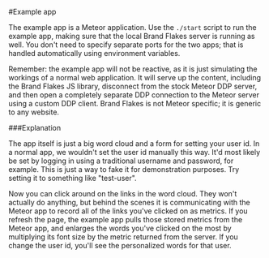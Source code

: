 #Example app

The example app is a Meteor application. Use the `./start` script to run the example app, making sure that the local Brand Flakes server is running as well. You don't need to specify separate ports for the two apps; that is handled automatically using environment variables. 

Remember: the example app will not be reactive, as it is just simulating the workings of a normal web application. It will serve up the content, including the Brand Flakes JS library, disconnect from the stock Meteor DDP server, and then open a completely separate DDP connection to the Meteor server using a custom DDP client. Brand Flakes is not Meteor specific; it is generic to any website. 

###Explanation

The app itself is just a big word cloud and a form for setting your user id. In a normal app, we wouldn't set the user id manually this way. It'd most likely be set by logging in using a traditional username and password, for example. This is just a way to fake it for demonstration purposes. Try setting it to something like "test-user".

Now you can click around on the links in the word cloud. They won't actually do anything, but behind the scenes it is communicating with the Meteor app to record all of the links you've clicked on as metrics. If you refresh the page, the example app pulls those stored metrics from the Meteor app, and enlarges the words you've clicked on the most by multiplying its font size by the metric returned from the server. If you change the user id, you'll see the personalized words for that user.
